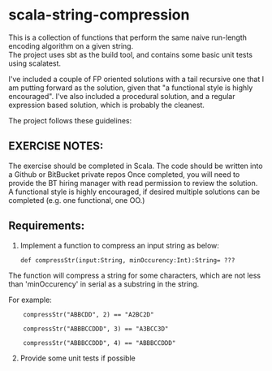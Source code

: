 # scala-string-compression

This is a collection of functions that perform the same naive run-length encoding algorithm on a given string.  
The project uses sbt as the build tool, and contains some basic unit tests using scalatest.

I've included a couple of FP oriented solutions with a tail recursive one that I am putting forward as the solution, given that "a functional style is highly encouraged". I've also included a procedural solution, and a regular expression based solution, which is probably the cleanest.

The project follows these guidelines:


## EXERCISE NOTES: 

The exercise should be completed in Scala.
The code should be written into a Github or BitBucket private repos
Once completed, you will need to provide the BT hiring manager with read permission to review the solution.
A functional style is highly encouraged, if desired multiple solutions can be completed (e.g. one functional, one OO.)

## Requirements:

1.  Implement a function to compress an input string as below:


        def compressStr(input:String, minOccurency:Int):String= ???


The function will compress a string for some characters, which are not less than 'minOccurency' in serial as a substring in the string.

For example:

        compressStr("ABBCDD", 2) == "A2BC2D"

        compressStr("ABBBCCDDD", 3) == "A3BCC3D"

        compressStr("ABBBCCDDD", 4) == "ABBBCCDDD"

2. Provide some unit tests if possible
